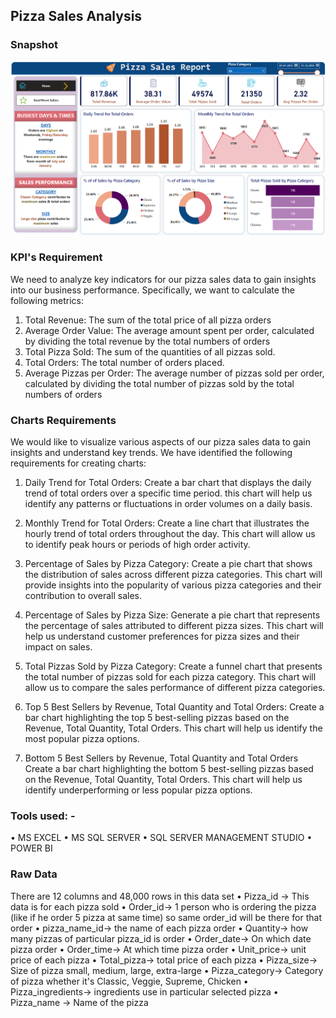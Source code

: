 ## Pizza Sales Analysis

### Snapshot
![Image](https://github.com/jatin8570/Pizza_Sales_Analysis/blob/main/Images/Pizza%20Sales%20Dashboard-1.png?raw=true)

### KPI's Requirement
We need to analyze key indicators for our pizza sales data to gain insights into our business performance. Specifically, we want to calculate the following metrics:
 
1.	Total Revenue: The sum of the total price of all pizza orders
2.	Average Order Value: The average amount spent per order, calculated by dividing the total revenue by the total numbers of orders
3.	Total Pizza Sold: The sum of the quantities of all pizzas sold.
4.	Total Orders: The total number of orders placed.
5.	Average Pizzas per Order: The average number of pizzas sold per order, calculated by dividing the total number of pizzas sold by the total numbers of orders
 
### Charts Requirements
We would like to visualize various aspects of our pizza sales data to gain insights and understand key trends. We have identified the following requirements for creating charts:
  
1.	Daily Trend for Total Orders:
Create a bar chart that displays the daily trend of total orders over a specific time period. this chart will help us identify any patterns or fluctuations in order volumes on a daily basis. 

2.	Monthly Trend for Total Orders:
Create a line chart that illustrates the hourly trend of total orders throughout the day. This chart will allow us to identify peak hours or periods of high order activity.

3.	Percentage of Sales by Pizza Category:
Create a pie chart that shows the distribution of sales across different pizza categories. This chart will provide insights into the popularity of various pizza categories and their contribution to overall sales.

4.	Percentage of Sales by Pizza Size:
Generate a pie chart that represents the percentage of sales attributed to different pizza sizes. This chart will help us understand customer preferences for pizza sizes and their impact on sales.

5.	Total Pizzas Sold by Pizza Category:
Create a funnel chart that presents the total number of pizzas sold for each pizza category. This chart will allow us to compare the sales performance of different pizza categories.

6.	Top 5 Best Sellers by Revenue, Total Quantity and Total Orders:
Create a bar chart highlighting the top 5 best-selling pizzas based on the Revenue, Total Quantity, Total Orders. This chart will help us identify the most popular pizza options.

7.	Bottom 5 Best Sellers by Revenue, Total Quantity and Total Orders
Create a bar chart highlighting the bottom 5 best-selling pizzas based on the Revenue, Total Quantity, Total Orders. This chart will help us identify underperforming or less popular pizza options.
 

### Tools used: -
•	MS EXCEL 
•	MS SQL SERVER
•	SQL SERVER MANAGEMENT STUDIO
•	POWER BI
 
### Raw Data
There are 12 columns and 48,000 rows in this data set
•	Pizza_id -> This data is for each pizza sold
•	Order_id-> 1 person who is ordering the pizza (like if he order 5 pizza at same time) so same order_id will be there for that order
•	 pizza_name_id-> the name of each pizza order
•	Quantity-> how many pizzas of particular pizza_id is order
•	Order_date-> On which date pizza order
•	Order_time-> At which time pizza order
•	Unit_price-> unit price of each pizza
•	Total_pizza-> total price of each pizza
•	Pizza_size-> Size of pizza small, medium, large, extra-large
•	Pizza_category-> Category of pizza whether it's Classic, Veggie, Supreme, Chicken
•	Pizza_ingredients-> ingredients use in particular selected pizza
•	Pizza_name -> Name of the pizza

